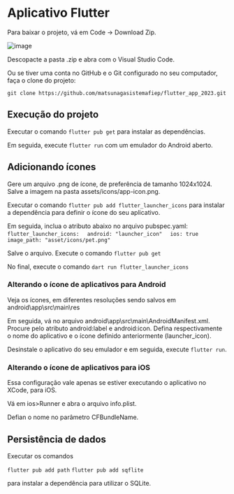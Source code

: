 # Aplicativo Flutter

Para baixar o projeto, vá em Code -> Download Zip.

![image](https://github.com/matsunagasistemafiep/flutter_app_2023/assets/83678675/32347416-d63a-4bfc-893f-446c11f16225)

Descopacte a pasta .zip e abra com o Visual Studio Code.

Ou se tiver uma conta no GitHub e o Git configurado no seu computador, faça o clone do projeto:

``git clone https://github.com/matsunagasistemafiep/flutter_app_2023.git``

## Execução do projeto
Executar o comando ``flutter pub get`` para instalar as dependências.

Em seguida, execute ``flutter run`` com um emulador do Android aberto.

## Adicionando ícones
Gere um arquivo .png de ícone, de preferência de tamanho 1024x1024. Salve a imagem na pasta assets/icons/app-icon.png.

Executar o comando ``flutter pub add flutter_launcher_icons`` para instalar a dependência para definir o ícone do seu aplicativo.

Em seguida, inclua o atributo abaixo no arquivo pubspec.yaml:
``flutter_launcher_icons:``
``  android: "launcher_icon"``
``  ios: true``
``  image_path: "asset/icons/pet.png"``

Salve o arquivo. Execute o comando ``flutter pub get``

No final, execute o comando ``dart run flutter_launcher_icons``

### Alterando o ícone de aplicativos para Android

Veja os ícones, em diferentes resoluções sendo salvos em android\app\src\main\res

Em seguida, vá no arquivo android\app\src\main\AndroidManifest.xml. Procure pelo atributo android:label e android:icon. Defina respectivamente o nome do aplicativo e o ícone definido anteriormente (launcher_icon).

Desinstale o aplicativo do seu emulador e em seguida, execute ``flutter run``.

### Alterando o ícone de aplicativos para iOS
Essa configuração vale apenas se estiver executando o aplicativo no XCode, para iOS.

Vá em ios>Runner e abra o arquivo info.plist.

Defian o nome no parâmetro CFBundleName.

## Persistência de dados
Executar os comandos 

``flutter pub add path``
``flutter pub add sqflite`` 

para instalar a dependência para utilizar o SQLite.

